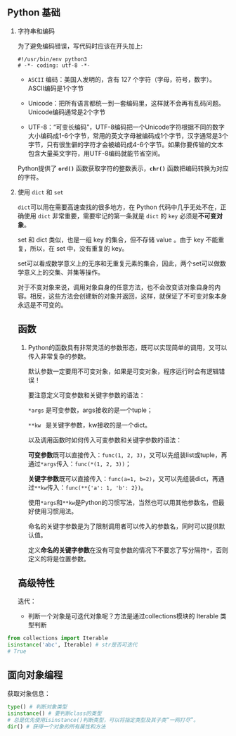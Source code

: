 ## Python 基础

1. 字符串和编码

   为了避免编码错误，写代码时应该在开头加上:

   ```python3
   #!/usr/bin/env python3
   # -*- coding: utf-8 -*-
   ```

   - `ASCII` 编码：美国人发明的，含有 127 个字符（字母，符号，数字）。ASCII编码是1个字节

   - Unicode：把所有语言都统一到一套编码里，这样就不会再有乱码问题。Unicode编码通常是2个字节

   - UTF-8：“可变长编码”，UTF-8编码把一个Unicode字符根据不同的数字大小编码成1-6个字节，常用的英文字母被编码成1个字节，汉字通常是3个字节，只有很生僻的字符才会被编码成4-6个字节。如果你要传输的文本包含大量英文字符，用UTF-8编码就能节省空间。

   Python提供了 **`ord()`** 函数获取字符的整数表示，**`chr()`** 函数把编码转换为对应的字符。

2. 使用 `dict` 和 `set` 

   `dict`可以用在需要高速查找的很多地方，在 Python 代码中几乎无处不在，正确使用 `dict` 非常重要，需要牢记的第一条就是 `dict` 的 `key` 必须是**不可变对象**。

   set 和 dict 类似，也是一组 key 的集合，但不存储 value 。由于 key 不能重复，所以，在 set 中，没有重复的 key。

   set可以看成数学意义上的无序和无重复元素的集合，因此，两个set可以做数学意义上的交集、并集等操作。

   对于不变对象来说，调用对象自身的任意方法，也不会改变该对象自身的内容。相反，这些方法会创建新的对象并返回，这样，就保证了不可变对象本身永远是不可变的。

   ## 函数

   1. Python的函数具有非常灵活的参数形态，既可以实现简单的调用，又可以传入非常复杂的参数。

      默认参数一定要用不可变对象，如果是可变对象，程序运行时会有逻辑错误！

      要注意定义可变参数和关键字参数的语法：

      `*args` 是可变参数，args接收的是一个tuple；

      `**kw ` 是关键字参数，kw接收的是一个dict。

      以及调用函数时如何传入可变参数和关键字参数的语法：

      **可变参数**既可以直接传入：`func(1, 2, 3)`，又可以先组装list或tuple，再通过`*args`传入：`func(*(1, 2, 3))`；

      **关键字参数**既可以直接传入：`func(a=1, b=2)`，又可以先组装dict，再通过`**kw`传入：`func(**{'a': 1, 'b': 2})`。

      使用`*args`和`**kw`是Python的习惯写法，当然也可以用其他参数名，但最好使用习惯用法。

      命名的关键字参数是为了限制调用者可以传入的参数名，同时可以提供默认值。

      定义**命名的关键字参数**在没有可变参数的情况下不要忘了写分隔符`*`，否则定义的将是位置参数。

   ## 高级特性

   迭代：

   - 判断一个对象是可迭代对象呢？方法是通过collections模块的 Iterable 类型判断

```python
from collections import Iterable
isinstance('abc', Iterable) # str是否可迭代
# True
```

## 面向对象编程

获取对象信息：

```python
type() # 判断对象类型
isinstance() # 要判断class的类型 
# 总是优先使用isinstance()判断类型，可以将指定类型及其子类“一网打尽”。
dir() # 获得一个对象的所有属性和方法
```

